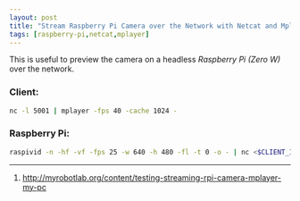 ```yaml
---
layout: post
title: "Stream Raspberry Pi Camera over the Network with Netcat and Mplayer"
tags: [raspberry-pi,netcat,mplayer]
---
```


This is useful to preview the camera on a headless *Raspberry Pi (Zero W)* over the network.

### Client:
```bash
nc -l 5001 | mplayer -fps 40 -cache 1024 -
```

### Raspberry Pi:
```bash
raspivid -n -hf -vf -fps 25 -w 640 -h 480 -fl -t 0 -o - | nc <$CLIENT_IP> 5001
```

---
1. <http://myrobotlab.org/content/testing-streaming-rpi-camera-mplayer-my-pc>
